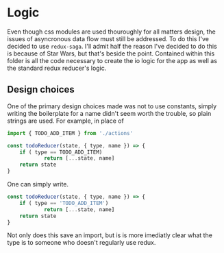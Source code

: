 # Logic 

Even though css modules are used thouroughly for all matters design, the 
issues of asyncronous data flow must still be addressed. To do this I've
decided to use `redux-saga`. I'll admit half the reason I've decided to 
do this is because of Star Wars, but that's beside the point. Contained
within this folder is all the code necessary to create the io logic for 
the app as well as the standard redux reducer's logic.

## Design choices

One of the primary design choices made was not to use constants, simply
writing the boilerplate for a name didn't seem worth the trouble, so 
plain strings are used. For example, in place of 

```javascript
import { TODO_ADD_ITEM } from './actions'

const todoReducer(state, { type, name }) => {
    if ( type == TODO_ADD_ITEM)
            return [...state, name]
    return state
}
```
One can simply write.

```javascript
const todoReducer(state, { type, name }) => {
    if ( type == 'TODO_ADD_ITEM')
            return [...state, name]
    return state
}
```

Not only does this save an import, but is is more imediatly clear what
the type is to someone who doesn't regularly use redux.
